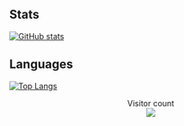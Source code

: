 ## Stats

[![GitHub stats](https://github-readme-stats.vercel.app/api?username=electron271&show_icons=true&theme=synthwave)](https://github.com/electron271/electron271)

## Languages
[![Top Langs](https://github-readme-stats.vercel.app/api/top-langs/?username=electron271&langs_count=10&exclude_repo=TerminalInATerminal&layout=compact)](https://github.com/electron271/electron271)

<p align="center"> 
  Visitor count<br>
  <img src="https://profile-counter.glitch.me/electron271/count.svg" />
</p>


